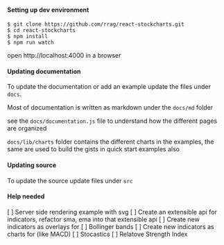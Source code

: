 #### Setting up dev environment

```
$ git clone https://github.com/rrag/react-stockcharts.git
$ cd react-stockcharts
$ npm install
$ npm run watch
```

open http://localhost:4000 in a browser

#### Updating documentation
To update the documentation or add an example update the files under `docs`.

Most of documentation is written as markdown under the `docs/md` folder

see the `docs/documentation.js` file to understand how the different pages are organized

`docs/lib/charts` folder contains the different charts in the examples, the same are used to build the gists in quick start examples also

#### Updating source

To update the source update files under `src`

#### Help needed

[ ] Server side rendering example with svg
[ ] Create an extensible api for indicators, refactor sma, ema into that extensible api
[ ] Create new indicators as overlays for 
    [ ] Bollinger bands
[ ] Create new indicators as charts for (like MACD)
    [ ] Stocastics
    [ ] Relatove Strength Index
